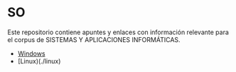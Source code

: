# SO

Este repositorio contiene apuntes y enlaces con información relevante para el corpus de SISTEMAS Y APLICACIONES INFORMÁTICAS.

- [Windows](./windows)
- [Linux)(./linux)
